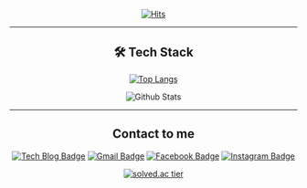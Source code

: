 <div align = center>
  
  [![Hits](https://hits.seeyoufarm.com/api/count/incr/badge.svg?url=https%3A%2F%2Fgithub.com%2Fkang9366&count_bg=%2379C83D&title_bg=%23555555&icon=&icon_color=%23E7E7E7&title=hits&edge_flat=false)](https://hits.seeyoufarm.com)
 
 **************************
 
## 🛠 Tech Stack
[![Top Langs](https://github-readme-stats.vercel.app/api/top-langs/?username=kang9366&layout=compact&theme=buefy)](https://github.com/anuraghazra/github-readme-stats)

![Github Stats](https://github-readme-stats.vercel.app/api?username=kang9366&theme=buefy&show_icons=true)

**************************

## Contact to me

[![Tech Blog Badge](http://img.shields.io/badge/-Tech%20blog-black?style=flat-square&logo=github&link=https://hallymer.github.io/)](https://hallymer.github.io/)
[![Gmail Badge](https://img.shields.io/badge/-Gmail-d14836?style=flat-square&logo=Gmail&logoColor=white&link=mailto:kang93660817@gmail.com)](mailto:kang93660817@gmail.com)
[![Facebook Badge](https://img.shields.io/badge/-Facebook-1877f2?style=flat-square&logo=facebook&logoColor=white&link=https://www.facebook.com/profile.php?id=100003991623079)](https://www.facebook.com/profile.php?id=100003991623079) 
[![Instagram Badge](https://img.shields.io/badge/-Instagram-dd2a7b?style=flat-square&logo=instagram&logoColor=white&link=https://www.instagram.com/98seung_9/)](https://www.instagram.com/98seung_9/)

[![solved.ac tier](http://mazassumnida.wtf/api/generate_badge?boj=kang9366)](https://solved.ac/kang9366)

</div>
